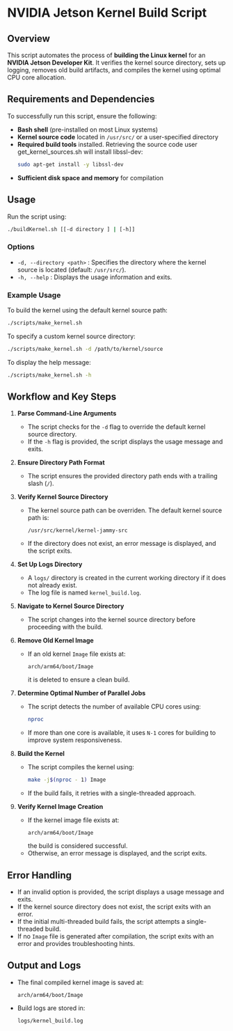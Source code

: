 # NVIDIA Jetson Kernel Build Script

## Overview
This script automates the process of **building the Linux kernel** for an **NVIDIA Jetson Developer Kit**. It verifies the kernel source directory, sets up logging, removes old build artifacts, and compiles the kernel using optimal CPU core allocation.

## Requirements and Dependencies
To successfully run this script, ensure the following:
- **Bash shell** (pre-installed on most Linux systems)
- **Kernel source code** located in `/usr/src/` or a user-specified directory
- **Required build tools** installed. Retrieving the source code user get_kernel_sources.sh will install libssl-dev:
  ```bash
  sudo apt-get install -y libssl-dev
  ```
- **Sufficient disk space and memory** for compilation

## Usage
Run the script using:
```bash
./buildKernel.sh [[-d directory ] | [-h]]
```

### Options
- `-d, --directory <path>` : Specifies the directory where the kernel source is located (default: `/usr/src/`).
- `-h, --help` : Displays the usage information and exits.

### Example Usage
To build the kernel using the default kernel source path:
```bash
./scripts/make_kernel.sh
```
To specify a custom kernel source directory:
```bash
./scripts/make_kernel.sh -d /path/to/kernel/source
```
To display the help message:
```bash
./scripts/make_kernel.sh -h
```

## Workflow and Key Steps

1. **Parse Command-Line Arguments**  
   - The script checks for the `-d` flag to override the default kernel source directory.
   - If the `-h` flag is provided, the script displays the usage message and exits.

2. **Ensure Directory Path Format**  
   - The script ensures the provided directory path ends with a trailing slash (`/`).

3. **Verify Kernel Source Directory**  
   - The kernel source path can be overriden. The default kernel source path is:  
     ```
     /usr/src/kernel/kernel-jammy-src
     ```
   - If the directory does not exist, an error message is displayed, and the script exits.

4. **Set Up Logs Directory**  
   - A `logs/` directory is created in the current working directory if it does not already exist.
   - The log file is named `kernel_build.log`.

5. **Navigate to Kernel Source Directory**  
   - The script changes into the kernel source directory before proceeding with the build.

6. **Remove Old Kernel Image**  
   - If an old kernel `Image` file exists at:  
     ```
     arch/arm64/boot/Image
     ```
     it is deleted to ensure a clean build.

7. **Determine Optimal Number of Parallel Jobs**  
   - The script detects the number of available CPU cores using:
     ```bash
     nproc
     ```
   - If more than one core is available, it uses `N-1` cores for building to improve system responsiveness.

8. **Build the Kernel**  
   - The script compiles the kernel using:
     ```bash
     make -j$(nproc - 1) Image
     ```
   - If the build fails, it retries with a single-threaded approach.

9. **Verify Kernel Image Creation**  
   - If the kernel image file exists at:
     ```
     arch/arm64/boot/Image
     ```
     the build is considered successful.
   - Otherwise, an error message is displayed, and the script exits.

## Error Handling
- If an invalid option is provided, the script displays a usage message and exits.
- If the kernel source directory does not exist, the script exits with an error.
- If the initial multi-threaded build fails, the script attempts a single-threaded build.
- If no `Image` file is generated after compilation, the script exits with an error and provides troubleshooting hints.

## Output and Logs
- The final compiled kernel image is saved at:
  ```
  arch/arm64/boot/Image
  ```
- Build logs are stored in:
  ```
  logs/kernel_build.log
  ```

